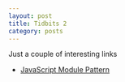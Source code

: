 ```yaml
---
layout: post
title: Tidbits 2
category: posts
---
```


Just a couple of interesting links
*  [JavaScript Module Pattern](http://www.adequatelygood.com/JavaScript-Module-Pattern-In-Depth.html)
